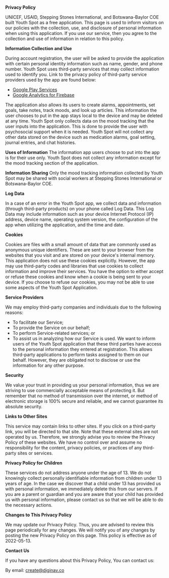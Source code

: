 **Privacy Policy**

UNICEF, USAID, Stepping Stones International, and Botswana-Baylor COE built Youth Spot as a free application. This page is used to inform visitors on our policies with the collection, use, and disclosure of personal information when using this application. If you use our service, then you agree to the collection and use of information in relation to this policy.

**Information Collection and Use**

During account registration, the user will be asked to provide the application with certain personal identity information such as name, gender, and phone number. Youth Spot uses third-party services that may collect information used to identify you.
Link to the privacy policy of third-party service providers used by the app are found below:

- [Google Play Services](https://www.google.com/policies/privacy/)
- [Google Analytics for Firebase](https://firebase.google.com/policies/analytics)

The application also allows its users to create alarms, appointments, set goals, take notes, track moods, and look up articles. This information the user chooses to put in the app stays local to the device and may be deleted at any time. Youth Spot only collects data on the mood tracking that the user inputs into the application. This is done to provide the user with psychosocial support when it is needed. Youth Spot will not collect any other data stored on the device such as medication alarms, goal setting, journal entries, and chat histories.

**Uses of Information**
The information app users choose to put into the app is for their use only. Youth Spot does not collect any information except for the mood tracking section of the application.

**Information Sharing**
Only the mood tracking information collected by Youth Spot may be shared with social workers at Stepping Stones International or Botswana-Baylor COE.

**Log Data**

In a case of an error in the Youth Spot app, we collect data and information (through third-party products) on your phone called Log Data. This Log Data may include information such as your device Internet Protocol (IP) address, device name, operating system version, the configuration of the app when utilizing the application, and the time and date.

**Cookies**

Cookies are files with a small amount of data that are commonly used as anonymous unique identifiers. These are sent to your browser from the websites that you visit and are stored on your device's internal memory. This application does not use these cookies explicitly. However, the app may use third-party codes and libraries that use cookies to collect information and improve their services. You have the option to either accept or refuse these cookies and know when a cookie is being sent to your device. If you choose to refuse our cookies, you may not be able to use some aspects of the Youth Spot Application.

**Service Providers**

We may employ third-party companies and individuals due to the following reasons:

- To facilitate our Service;
- To provide the Service on our behalf;
- To perform Service-related services; or
- To assist us in analyzing how our Service is used.
  We want to inform users of the Youth Spot application that these third parties have access to the
  personal information they entered at registration. This allows third-party applications to perform tasks assigned to them on our behalf. However, they are obligated not to disclose or use the information for any other purpose.

**Security**

We value your trust in providing us your personal information, thus we are striving to use commercially acceptable means of protecting it. But remember that no method of transmission over the internet, or method of electronic storage is 100% secure and reliable, and we cannot guarantee its absolute security.

**Links to Other Sites**

This service may contain links to other sites. If you click on a third-party link, you will be directed to that site. Note that these external sites are not operated by us. Therefore, we strongly advise you to review the Privacy Policy of these websites. We have no control over and assume no responsibility for the content, privacy policies, or practices of any third-party sites or services.

**Privacy Policy for Children**

These services do not address anyone under the age of 13. We do not knowingly collect personally identifiable information from children under 13 years of age. In the case we discover that a child under 13 has provided us with personal information, we immediately delete this from our servers. If you are a parent or guardian and you are aware that your child has provided us with personal information, please contact us so that we will be able to do the necessary actions.

**Changes to This Privacy Policy**

We may update our Privacy Policy. Thus, you are advised to review this page periodically for any changes. We will notify you of any changes by posting the new Privacy Policy on this page. This policy is effective as of 2022-05-13.

**Contact Us**

If you have any questions about this Privacy Policy, You can contact us:

By email: create@diginav.co
